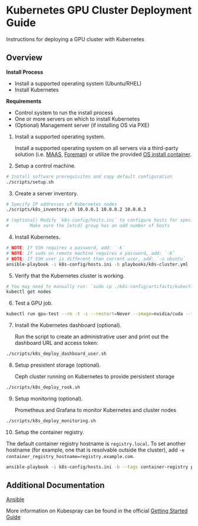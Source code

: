 Kubernetes GPU Cluster Deployment Guide
===

Instructions for deploying a GPU cluster with Kubernetes

## Overview

**Install Process**

  * Install a supported operating system (Ubuntu/RHEL)
  * Install Kubernetes

**Requirements**

  * Control system to run the install process
  * One or more servers on which to install Kubernetes
  * (Optional) Management server (if installing OS via PXE)

1. Install a supported operating system.

    Install a supported operating system on all servers via a third-party solution 
    (i.e. [MAAS](https://maas.io/), [Foreman](https://www.theforeman.org/)) or 
    utilize the provided [OS install container](PXE.md).

2. Setup a control machine.

```sh
# Install software prerequisites and copy default configuration
./scripts/setup.sh
```

3. Create a server inventory.

```sh
# Specify IP addresses of Kubernetes nodes
./scripts/k8s_inventory.sh 10.0.0.1 10.0.0.2 10.0.0.3

# (optional) Modify `k8s-config/hosts.ini` to configure hosts for specific roles
# 	     Make sure the [etcd] group has an odd number of hosts
```

4. Install Kubernetes.

```sh
# NOTE: If SSH requires a password, add: `-k`
# NOTE: If sudo on remote machine requires a password, add: `-K`
# NOTE: If SSH user is different than current user, add: `-u ubuntu`
ansible-playbook -i k8s-config/hosts.ini -b playbooks/k8s-cluster.yml
```

5. Verify that the Kubernetes cluster is working.

```sh
# You may need to manually run: `sudo cp ./k8s-config/artifacts/kubectl /usr/local/bin`
kubectl get nodes
```

6. Test a GPU job.

```sh
kubectl run gpu-test --rm -t -i --restart=Never --image=nvidia/cuda --limits=nvidia.com/gpu=1 -- nvidia-smi
```

7. Install the Kubernetes dashboard (optional).

   Run the script to create an administrative user and print out the dashboard URL and access token:

```sh
./scripts/k8s_deploy_dashboard_user.sh
```

8. Setup presistent storage (optional).

   Ceph cluster running on Kubernetes to provide persistent storage

```sh
./scripts/k8s_deploy_rook.sh
```

9. Setup monitoring (optional).

   Prometheus and Grafana to monitor Kubernetes and cluster nodes

```sh
./scripts/k8s_deploy_monitoring.sh
```

10. Setup the container registry.

   The default container registry hostname is `registry.local`. To set another hostname (for example,
   one that is resolvable outside the cluster), add `-e container_registry_hostname=registry.example.com`.

```sh
ansible-playbook -i k8s-config/hosts.ini -b --tags container-registry playbooks/k8s-services.yml
```

## Additional Documentation

[Ansible](ANSIBLE.md)

More information on Kubespray can be found in the official [Getting Started Guide](https://github.com/kubernetes-sigs/kubespray/blob/master/docs/getting-started.md)

